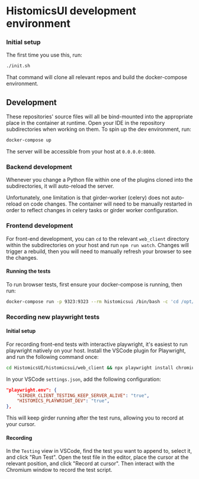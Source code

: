 # HistomicsUI development environment

### Initial setup

The first time you use this, run:

```bash
./init.sh
```

That command will clone all relevant repos and build the docker-compose environment.

## Development

These repositories' source files will all be bind-mounted into the appropriate
place in the container at runtime. Open your IDE in the repository subdirectories when
working on them. To spin up the dev environment, run:

```bash
docker-compose up
```

The server will be accessible from your host at `0.0.0.0:8080`.

### Backend development

Whenever you change a Python file within one of the plugins cloned into the subdirectories, it will
auto-reload the server.

Unfortunately, one limitation is that girder-worker (celery) does not auto-reload on code changes.
The container will need to be manually restarted in order to reflect changes in celery tasks or
girder worker configuration.

### Frontend development

For front-end development, you can `cd` to the relevant `web_client` directory within the
subdirectories on your host and run `npm run watch`. Changes will trigger a rebuild, then you will
need to manually refresh your browser to see the changes.


#### Running the tests

To run browser tests, first ensure your docker-compose is running, then run:

```bash
docker-compose run -p 9323:9323 --rm histomicsui /bin/bash -c 'cd /opt/HistomicsUI/histomicsui/web_client && npm run test'
```

### Recording new playwright tests

#### Initial setup

For recording front-end tests with interactive playwright, it's easiest to run playwright natively
on your host. Install the VSCode plugin for Playwright, and run the following command once:

```bash
cd HistomicsUI/histomicsui/web_client && npx playwright install chromium
```

In your VSCode `settings.json`, add the following configuration:

```json
"playwright.env": {
    "GIRDER_CLIENT_TESTING_KEEP_SERVER_ALIVE": "true",
    "HISTOMICS_PLAYWRIGHT_DEV": "true",
},
```

This will keep girder running after the test runs, allowing you to record at your cursor.

#### Recording

In the `Testing` view in VSCode, find the test you want to append to, select it, and click "Run Test".
Open the test file in the editor, place the cursor at the relevant position, and click "Record at cursor".
Then interact with the Chromium window to record the test script.
